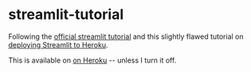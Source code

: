 # streamlit-tutorial

Following the [official streamlit tutorial](https://docs.streamlit.io/en/stable/tutorial/create_a_data_explorer_app.html#create-an-app) and this slightly flawed tutorial on [deploying Streamlit to Heroku](https://towardsdatascience.com/deploy-streamlit-on-heroku-9c87798d2088).

This is available on [on Heroku](https://uber-pickups-tianhuil.herokuapp.com/) -- unless I turn it off.
